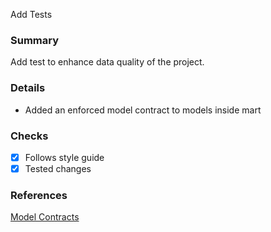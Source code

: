 Add Tests

### Summary
Add test to enhance data quality of the project.

### Details
- Added an enforced model contract to models inside mart

### Checks
- [x] Follows style guide
- [x] Tested changes

### References
[Model Contracts](https://docs.getdbt.com/docs/collaborate/govern/model-contracts)